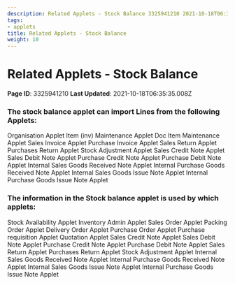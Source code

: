 ```yaml
---
description: Related Applets - Stock Balance 3325941210 2021-10-18T06:35:35.
tags:
- applets
title: Related Applets - Stock Balance
weight: 10
---
```


# Related Applets - Stock Balance
**Page ID**: 3325941210
**Last Updated**: 2021-10-18T06:35:35.008Z
### The stock balance applet can import Lines from the following Applets:
Organisation Applet
Item (inv) Maintenance Applet
Doc Item Maintenance Applet
Sales  Invoice Applet
Purchase Invoice Applet
Sales Return Applet
Purchases Return Applet
Stock Adjustment Applet
Sales Credit Note Applet
Sales Debit Note Applet
Purchase Credit Note Applet
Purchase Debit Note Applet
Internal Sales Goods Received Note Applet
Internal Purchase Goods Received Note Applet
Internal Sales Goods Issue Note Applet
Internal Purchase Goods Issue Note Applet
### The information in the Stock balance applet is used by which applets:
Stock Availability Applet
Inventory Admin Applet
Sales Order Applet
Packing Order Applet
Delivery Order Applet
Purchase Order Applet
Purchase requisition Applet
Quotation Applet
Sales Credit Note Applet
Sales Debit Note Applet
Purchase Credit Note Applet
Purchase Debit Note Applet
Sales Return Applet
Purchases Return Applet
Stock Adjustment Applet
Internal Sales Goods Received Note Applet
Internal Purchase Goods Received Note Applet
Internal Sales Goods Issue Note Applet
Internal Purchase Goods Issue Note Applet